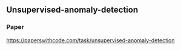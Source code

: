 ## Unsupervised-anomaly-detection 

### Paper

https://paperswithcode.com/task/unsupervised-anomaly-detection


